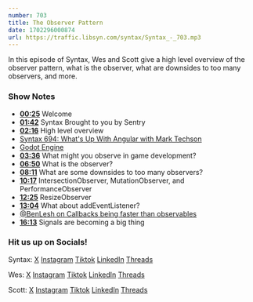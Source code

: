 ```yaml
---
number: 703
title: The Observer Pattern
date: 1702296000874
url: https://traffic.libsyn.com/syntax/Syntax_-_703.mp3
---
```


In this episode of Syntax, Wes and Scott give a high level overview of the observer pattern, what is the observer, what are downsides to too many observers, and more.

### Show Notes

* **[00:25](#t=00:25)** Welcome
* **[01:42](#t=01:42)** Syntax Brought to you by Sentry
* **[02:16](#t=02:16)** High level overview
* [Syntax 694: What's Up With Angular with Mark Techson](https://syntax.fm/show/694/what-s-up-with-angular-with-mark-techson/transcript)
* [Godot Engine](https://godotengine.org/)
* **[03:36](#t=03:36)** What might you observe in game development?
* **[06:50](#t=06:50)** What is the observer?
* **[08:11](#t=08:11)** What are some downsides to too many observers?
* **[10:17](#t=10:17)** IntersectionObserver, MutationObserver, and PerformanceObserver
* **[12:25](#t=12:25)** ResizeObserver
* **[13:04](#t=13:04)** What about addEventListener?
* [@BenLesh on Callbacks being faster than observables](https://twitter.com/BenLesh/status/1498415376283148295)
* **[16:13](#t=16:13)** Signals are becoming a big thing

### Hit us up on Socials!

Syntax: [X](https://twitter.com/syntaxfm) [Instagram](https://www.instagram.com/syntax_fm/) [Tiktok](https://www.tiktok.com/@syntaxfm) [LinkedIn](https://www.linkedin.com/company/96077407/admin/feed/posts/) [Threads](https://www.threads.net/@syntax_fm)

Wes: [X](https://twitter.com/wesbos) [Instagram](https://www.instagram.com/wesbos/) [Tiktok](https://www.tiktok.com/@wesbos) [LinkedIn](https://www.linkedin.com/in/wesbos/) [Threads](https://www.threads.net/@wesbos)

Scott: [X](https://twitter.com/stolinski) [Instagram](https://www.instagram.com/stolinski/) [Tiktok](https://www.tiktok.com/@stolinski) [LinkedIn](https://www.linkedin.com/in/stolinski/) [Threads](https://www.threads.net/@stolinski)
